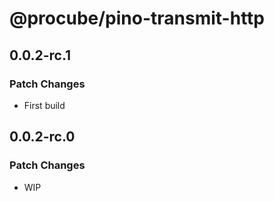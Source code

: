 # @procube/pino-transmit-http

## 0.0.2-rc.1

### Patch Changes

-   First build

## 0.0.2-rc.0

### Patch Changes

-   WIP
